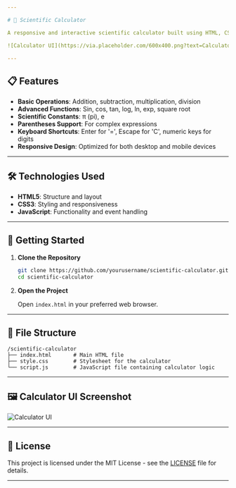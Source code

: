 ```yaml
---

# 🧮 Scientific Calculator

A responsive and interactive scientific calculator built using HTML, CSS, and JavaScript. This calculator supports basic arithmetic operations, trigonometric functions, logarithms, exponentiation, and more.

![Calculator UI](https://via.placeholder.com/600x400.png?text=Calculator+UI+Screenshot)

---
```

## 📋 Features

* **Basic Operations**: Addition, subtraction, multiplication, division
* **Advanced Functions**: Sin, cos, tan, log, ln, exp, square root
* **Scientific Constants**: π (pi), e
* **Parentheses Support**: For complex expressions
* **Keyboard Shortcuts**: Enter for '=', Escape for 'C', numeric keys for digits
* **Responsive Design**: Optimized for both desktop and mobile devices

---

## 🛠️ Technologies Used

* **HTML5**: Structure and layout
* **CSS3**: Styling and responsiveness
* **JavaScript**: Functionality and event handling

---
## 🚀 Getting Started

1. **Clone the Repository**

   ```bash
   git clone https://github.com/yourusername/scientific-calculator.git
   cd scientific-calculator
   ```

2. **Open the Project**

   Open `index.html` in your preferred web browser.

---

## 📂 File Structure

```
/scientific-calculator
├── index.html       # Main HTML file
├── style.css        # Stylesheet for the calculator
└── script.js        # JavaScript file containing calculator logic
```

---

## 🖼️ Calculator UI Screenshot

![Calculator UI](https://via.placeholder.com/600x400.png?text=Calculator+UI+Screenshot)

---

## 📄 License

This project is licensed under the MIT License - see the [LICENSE](LICENSE) file for details.

---
